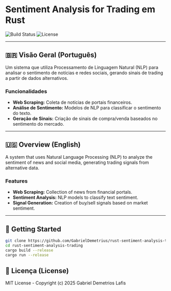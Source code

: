 # Sentiment Analysis for Trading em Rust

![Build Status](https://img.shields.io/github/actions/workflow/status/GabrielDemetrius/rust-sentiment-analysis-trading/rust.yml?branch=main&style=for-the-badge) ![License](https://img.shields.io/github/license/GabrielDemetrius/rust-sentiment-analysis-trading?style=for-the-badge)

---

## 🇧🇷 Visão Geral (Português)

Um sistema que utiliza Processamento de Linguagem Natural (NLP) para analisar o sentimento de notícias e redes sociais, gerando sinais de trading a partir de dados alternativos.

### Funcionalidades
- **Web Scraping:** Coleta de notícias de portais financeiros.
- **Análise de Sentimento:** Modelos de NLP para classificar o sentimento do texto.
- **Geração de Sinais:** Criação de sinais de compra/venda baseados no sentimento do mercado.

---

## 🇺🇸 Overview (English)

A system that uses Natural Language Processing (NLP) to analyze the sentiment of news and social media, generating trading signals from alternative data.

### Features
- **Web Scraping:** Collection of news from financial portals.
- **Sentiment Analysis:** NLP models to classify text sentiment.
- **Signal Generation:** Creation of buy/sell signals based on market sentiment.

---

## 🚀 Getting Started

```sh
git clone https://github.com/GabrielDemetrius/rust-sentiment-analysis-trading.git
cd rust-sentiment-analysis-trading
cargo build --release
cargo run --release
```

## 📜 Licença (License)

MIT License - Copyright (c) 2025 Gabriel Demetrios Lafis
